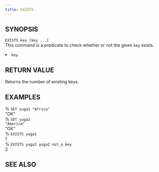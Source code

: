 ```yaml
---
title: EXISTS
---
```


## SYNOPSIS
<code>EXISTS key [key ...]</code><br>
This command is a predicate to check whether or not the given <code>key</code> exists.

<li><code>key</code>.</li>

## RETURN VALUE
Returns the number of existing keys.

## EXAMPLES
% <code>SET yuga1 "Africa"</code><br>
"OK"<br>
% <code>SET yuga2 "America"</code><br>
"OK"<br>
% <code>EXISTS yuga1</code><br>
1<br>
% <code>EXISTS yuga1 yuga2 not_a_key</code><br>
2<br>

## SEE ALSO
